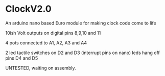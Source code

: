 # ClockV2.0
An arduino nano based Euro module for making clock code come to life

10ish Volt outputs on digital pins 8,9,10 and 11

4 pots connected to A1, A2, A3 and A4

2 led tactile switches on D2 and D3 (interrupt pins on nano) leds hang off pins D4 and D5

UNTESTED, waiting on assembly.

